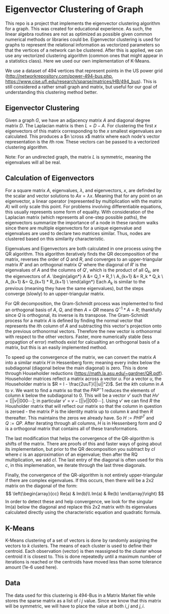 # Eigenvector Clustering of Graph
This repo is a project that implements the eigenvector clustering algorithm for a graph. This was created for educational experience. As such, the linear algebra routines are not as optimized as possible given common numerical methods or libraries could be. Eigenvector clustering is used for graphs to represent the relational information as vectorized parameters so that the vertices of a network can be clustered. After this is applied, we can use any vectorized clustering algorithm (common ones that might appear in a statistics class). Here we used our own implementation of K-Means. 

We use a dataset of 494 vertices that represent points in the US power grid (http://networkrepository.com/power-494-bus.php, https://www.cise.ufl.edu/research/sparse/matrices/HB/494_bus). This is still considered a rather small graph and matrix, but useful for our goal of understanding this clustering method better.

## Eigenvector Clustering 
Given a graph $G$, we have an adjacency matrix $A$ and diagonal degree matrix $D$. The Laplacian matrix is then $L = D - A$. For clustering the first $x$ eigenvectors of this matrix corresponding to the $x$ smallest eigenvalues are calculated. This produces a $n \cross x$ matrix where each node's vector representation is the $i$th row. These vectors can be passed to a vectorized clustering algorithm.

Note: For an undirected graph, the matrix $L$ is symmetric, meaning the eigenvalues will all be real.

## Calculation of Eigenvectors
For a square matrix $A$, eigenvalues, $\lambda$, and eigenvectors, $x$, are definded by the scalar and vector solutions to $Ax = \lambda x$. Meaning that for any point on an eigenvector, a linear operator (represented by multiplication with the matrix $A$) will only scale this point. For problems involving differentiable equations, this usually represents some form of equality. With consideration of the Laplacian matrix (which represents all one-step possible paths), the eigenvectors summarize the importance of a node in these random walks since there are multiple eigenvectors for a unique eigenvalue and eigenvalues are used to declare two matrices similar. Thus, nodes are clustered based on this similarity characteristic. 

Eigenvalues and Eigenvectors are both calculated in one process using the QR algorithm. This algorithm iteratively finds the QR decomposition of the matrix, reverses the order of $Q$ and $R$, and converges to an upper-triangular matrix $R'$ and an orthogonal matrix $Q'$ where the diagonal of $R'$ is the eigenvalues of $A$ and the columns of $Q'$, which is the product of all $Q_k$, are the eigenvectors of $A$.
\begin{align*}
A &= Q_1 * R_1 \\
A_{k+1} &= R_k * Q_k \\
A_{k+1} &= Q_{k+1} * R_{k+1} \\
\end{align*}
Each $A_k$ is similar to the previous (meaning they have the same eigenvalues), but the steps converge (slowly) to an upper-triangular matrix.

For QR decomposition, the Gram-Schmidt process was implemented to find an orthogonal basis of $A$, $Q$, and then $A$ = $QR$ means $Q^{-1} * A = R$; thankfully since $Q$ is orthogonal, its inverse is its transpose. The Gram-Schmidt process for a matrix $A$ is defined by finding the normal vector that represents the $i$th column of $A$ and subtracting this vector's projection onto the previous orthonormal vectors. Therefore the new vector is orthonormal with respect to the other vectors. Faster, more numerically stable (less propagtion of error) methods exist for calcualting an orthogonal basis of a matrix, but this is an easily implemented method. 

To speed up the convergence of the matrix, we can convert the matrix $A$ into a similar matrix $H$ in Hessenberg form; meaning every index below the subdiagonal (diagonal below the main diagonal) is zero. This is done through Householder reductions (https://math.la.asu.edu/~gardner/QR.pdf). Householder matrices reflect a matrix across a vector $u$. For a vector $u$, the Householder matrix is $R = I - \frac{2uuT}{||u||^2}$. Set the $k$th column in $A$ to $v$. We want to find a matrix so that the $PAP^-1$ reduces the elements of column $k$ below the subdiagonal to 0. This will be a vector $v'$ such that $Hv' = [||v|| 0 0 0 \cdots]$; in particular $v'$ = $v - [||v|| 0 0 0 \cdots]$. Using $v'$ we can find $R$ the Housholder matrix that will reflect our matrix so that the column in question is zeroed - the matrix P is the identity matrix up to column $k$ and then $R$ thereafter. This maintains the zeros we already have. So $H := PHP^T$ and $Q := QP$. After iterating through all columns, $H$ is in Hessenberg form and $Q$ is a orthogonal matrix that contains all of these transformations. 

The last modification that helps the convergence of the QR-algorithm is shifts of the matrix. There are proofs of this and faster ways of going about its implementation, but prior to the QR decomposition you subtract by $cI$ where $c$ is an approximation of an eigenvalue; then after the RQ multiplication, we add $cI$. The last entry of the diagonal is often used for this $c$, in this implemenation, we iterate through the last three diagonals. 

Finally, the convergence of the QR-algorithm is not entirely upper-triangular if there are complex eigenvalues. If this occurs, then there will be a 2x2 matrix on the diagonal of the form:
$$
\left(\begin{array}{cc} 
Re(a) & Im(b)\\
Im(a) & Re(b)
\end{array}\right)
$$ 
In order to detect these and help convergence, we look for the singular Im(a) below the diagonal and replace this 2x2 matrix with its eigenvalues calculated directly using the characteristic equation and quadratic formula.

## K-Means
K-Means clustering of a set of vectors is done by randomly assigning the vectors to $k$ clusters. The means of each cluster is used to define their centroid. Each observation (vector) is then reassigned to the cluster whose centroid it is closest to. This is done repeatedly until a maximum number of iterations is reached or the centroids have moved less than some tolerance amount (1e-6 used here). 

## Data
The data used for this clustering is 494-Bus in a Matrix Market file while stores the sparse matrix as a list of $i$ $j$ value. Since we know that this matrix will be symmetric, we will have to place the value at both $i, j$ and $j, i$. 





























